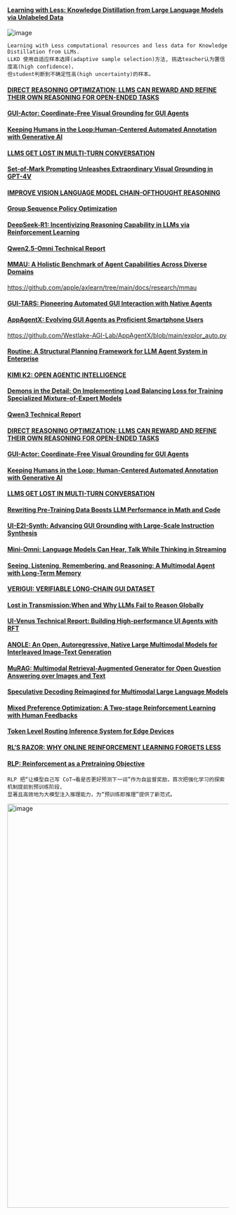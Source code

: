 #### [Learning with Less: Knowledge Distillation from Large Language Models via Unlabeled Data](https://assets.amazon.science/79/5d/e64b592c479a85d046cda12a2bb9/learning-with-less-knowledge-distillation-from-large-language-models-via-unlabeled-data.pdf)
![image](https://github.com/user-attachments/assets/a80e2902-cccd-4d84-acfd-5f39d01dfce1)
````
Learning with Less computational resources and less data for Knowledge Distillation from LLMs.
LLKD 使用自适应样本选择(adaptive sample selection)方法, 挑选teacher认为置信度高(high confidence)，
但student判断到不确定性高(high uncertainty)的样本。
````

#### [DIRECT REASONING OPTIMIZATION: LLMS CAN REWARD AND REFINE THEIR OWN REASONING FOR OPEN-ENDED TASKS](https://arxiv.org/pdf/2506.13351)

#### [GUI-Actor: Coordinate-Free Visual Grounding for GUI Agents](https://www.arxiv.org/pdf/2506.03143)

#### [Keeping Humans in the Loop:Human-Centered Automated Annotation with Generative AI](https://arxiv.org/pdf/2409.09467)

#### [LLMS GET LOST IN MULTI-TURN CONVERSATION](https://arxiv.org/pdf/2505.06120)

#### [Set-of-Mark Prompting Unleashes Extraordinary Visual Grounding in GPT-4V](https://arxiv.org/pdf/2310.11441)

#### [IMPROVE VISION LANGUAGE MODEL CHAIN-OFTHOUGHT REASONING](https://arxiv.org/pdf/2410.16198)

#### [Group Sequence Policy Optimization](https://arxiv.org/pdf/2507.18071)

#### [DeepSeek-R1: Incentivizing Reasoning Capability in LLMs via Reinforcement Learning](https://arxiv.org/pdf/2501.12948)

#### [Qwen2.5-Omni Technical Report](https://arxiv.org/pdf/2503.20215)

#### [MMAU: A Holistic Benchmark of Agent Capabilities Across Diverse Domains](https://arxiv.org/pdf/2407.18961)
https://github.com/apple/axlearn/tree/main/docs/research/mmau

#### [GUI-TARS: Pioneering Automated GUI Interaction with Native Agents](https://arxiv.org/pdf/2501.12326)

#### [AppAgentX: Evolving GUI Agents as Proficient Smartphone Users](https://arxiv.org/pdf/2503.02268)
https://github.com/Westlake-AGI-Lab/AppAgentX/blob/main/explor_auto.py

#### [Routine: A Structural Planning Framework for LLM Agent System in Enterprise](https://arxiv.org/pdf/2507.14447)

#### [KIMI K2: OPEN AGENTIC INTELLIGENCE](file:///Users/bytedance/Downloads/tech_report%20.pdf)

#### [Demons in the Detail: On Implementing Load Balancing Loss for Training Specialized Mixture-of-Expert Models](https://arxiv.org/pdf/2501.11873)

#### [Qwen3 Technical Report](https://arxiv.org/pdf/2505.09388)

#### [DIRECT REASONING OPTIMIZATION: LLMS CAN REWARD AND REFINE THEIR OWN REASONING FOR OPEN-ENDED TASKS](https://arxiv.org/pdf/2506.13351)

#### [GUI-Actor: Coordinate-Free Visual Grounding for GUI Agents](https://www.arxiv.org/pdf/2506.03143)

#### [Keeping Humans in the Loop: Human-Centered Automated Annotation with Generative AI](https://arxiv.org/pdf/2409.09467)

#### [LLMS GET LOST IN MULTI-TURN CONVERSATION](https://arxiv.org/pdf/2505.06120)

#### [Rewriting Pre-Training Data Boosts LLM Performance in Math and Code](https://arxiv.org/pdf/2505.02881)

#### [UI-E2I-Synth: Advancing GUI Grounding with Large-Scale Instruction Synthesis](https://arxiv.org/pdf/2504.11257)

#### [Mini-Omni: Language Models Can Hear, Talk While Thinking in Streaming](https://arxiv.org/pdf/2408.16725)

#### [Seeing, Listening, Remembering, and Reasoning: A Multimodal Agent with Long-Term Memory](https://arxiv.org/pdf/2508.09736)

#### [VERIGUI: VERIFIABLE LONG-CHAIN GUI DATASET](https://arxiv.org/pdf/2508.04026)

#### [Lost in Transmission:When and Why LLMs Fail to Reason Globally](https://arxiv.org/pdf/2505.08140)

#### [UI-Venus Technical Report: Building High-performance UI Agents with RFT](https://arxiv.org/pdf/2508.10833)

#### [ANOLE: An Open, Autoregressive, Native Large Multimodal Models for Interleaved Image-Text Generation](https://arxiv.org/pdf/2407.06135)

#### [MuRAG: Multimodal Retrieval-Augmented Generator for Open Question Answering over Images and Text](https://arxiv.org/pdf/2210.02928)

#### [Speculative Decoding Reimagined for Multimodal Large Language Models](https://arxiv.org/pdf/2505.14260)

#### [Mixed Preference Optimization: A Two-stage Reinforcement Learning with Human Feedbacks](https://arxiv.org/pdf/2403.19443)

#### [Token Level Routing Inference System for Edge Devices](https://arxiv.org/pdf/2504.07878)

#### [RL’S RAZOR: WHY ONLINE REINFORCEMENT LEARNING FORGETS LESS](https://arxiv.org/pdf/2509.04259)

#### [RLP: Reinforcement as a Pretraining Objective](https://arxiv.org/pdf/2510.01265)
````
RLP 把“让模型自己写 CoT→看是否更好预测下一词”作为自监督奖励，首次把强化学习的探索机制提前到预训练阶段，
显著且高效地为大模型注入推理能力，为“预训练即推理”提供了新范式。
````
<img width="1950" height="920" alt="image" src="https://github.com/user-attachments/assets/bb8ee8b8-f3dd-4915-9d4b-787e3b0bbe44" />

